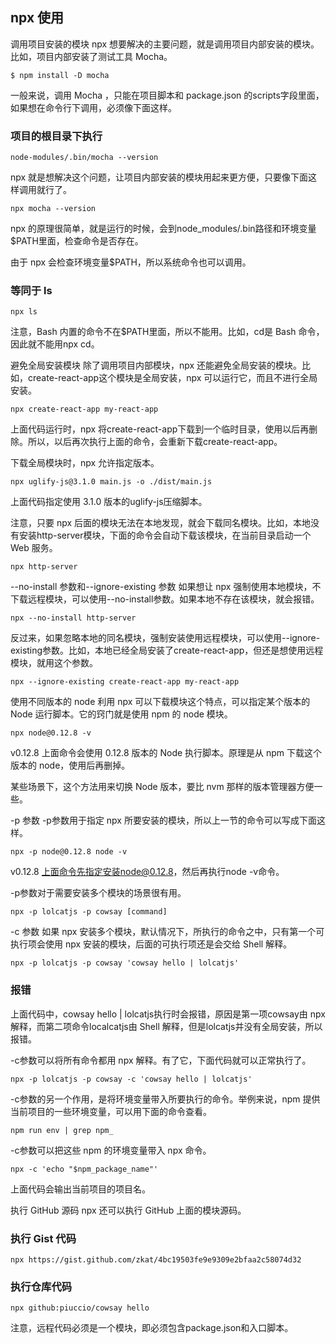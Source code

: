## npx 使用

调用项目安装的模块
npx 想要解决的主要问题，就是调用项目内部安装的模块。比如，项目内部安装了测试工具 Mocha。

```
$ npm install -D mocha
```
一般来说，调用 Mocha ，只能在项目脚本和 package.json 的scripts字段里面， 如果想在命令行下调用，必须像下面这样。

### 项目的根目录下执行
```
node-modules/.bin/mocha --version
```
npx 就是想解决这个问题，让项目内部安装的模块用起来更方便，只要像下面这样调用就行了。
```
npx mocha --version
```
npx 的原理很简单，就是运行的时候，会到node_modules/.bin路径和环境变量$PATH里面，检查命令是否存在。

由于 npx 会检查环境变量$PATH，所以系统命令也可以调用。

### 等同于 ls
```
npx ls
```
注意，Bash 内置的命令不在$PATH里面，所以不能用。比如，cd是 Bash 命令，因此就不能用npx cd。

避免全局安装模块
除了调用项目内部模块，npx 还能避免全局安装的模块。比如，create-react-app这个模块是全局安装，npx 可以运行它，而且不进行全局安装。
```
npx create-react-app my-react-app
```
上面代码运行时，npx 将create-react-app下载到一个临时目录，使用以后再删除。所以，以后再次执行上面的命令，会重新下载create-react-app。

下载全局模块时，npx 允许指定版本。
```
npx uglify-js@3.1.0 main.js -o ./dist/main.js
```
上面代码指定使用 3.1.0 版本的uglify-js压缩脚本。

注意，只要 npx 后面的模块无法在本地发现，就会下载同名模块。比如，本地没有安装http-server模块，下面的命令会自动下载该模块，在当前目录启动一个 Web 服务。

```
npx http-server
```
--no-install 参数和--ignore-existing 参数
如果想让 npx 强制使用本地模块，不下载远程模块，可以使用--no-install参数。如果本地不存在该模块，就会报错。

```
npx --no-install http-server
```
反过来，如果忽略本地的同名模块，强制安装使用远程模块，可以使用--ignore-existing参数。比如，本地已经全局安装了create-react-app，但还是想使用远程模块，就用这个参数。

```
npx --ignore-existing create-react-app my-react-app
```
使用不同版本的 node
利用 npx 可以下载模块这个特点，可以指定某个版本的 Node 运行脚本。它的窍门就是使用 npm 的 node 模块。

```
npx node@0.12.8 -v
```
v0.12.8
上面命令会使用 0.12.8 版本的 Node 执行脚本。原理是从 npm 下载这个版本的 node，使用后再删掉。

某些场景下，这个方法用来切换 Node 版本，要比 nvm 那样的版本管理器方便一些。

-p 参数
-p参数用于指定 npx 所要安装的模块，所以上一节的命令可以写成下面这样。

```
npx -p node@0.12.8 node -v 
```
v0.12.8
上面命令先指定安装node@0.12.8，然后再执行node -v命令。

-p参数对于需要安装多个模块的场景很有用。

```
npx -p lolcatjs -p cowsay [command]
```
-c 参数
如果 npx 安装多个模块，默认情况下，所执行的命令之中，只有第一个可执行项会使用 npx 安装的模块，后面的可执行项还是会交给 Shell 解释。

```
npx -p lolcatjs -p cowsay 'cowsay hello | lolcatjs'
```
### 报错
上面代码中，cowsay hello | lolcatjs执行时会报错，原因是第一项cowsay由 npx 解释，而第二项命令localcatjs由 Shell 解释，但是lolcatjs并没有全局安装，所以报错。

-c参数可以将所有命令都用 npx 解释。有了它，下面代码就可以正常执行了。

```
npx -p lolcatjs -p cowsay -c 'cowsay hello | lolcatjs'
```
-c参数的另一个作用，是将环境变量带入所要执行的命令。举例来说，npm 提供当前项目的一些环境变量，可以用下面的命令查看。

```
npm run env | grep npm_
```
-c参数可以把这些 npm 的环境变量带入 npx 命令。

```
npx -c 'echo "$npm_package_name"'
```
上面代码会输出当前项目的项目名。

执行 GitHub 源码
npx 还可以执行 GitHub 上面的模块源码。


### 执行 Gist 代码
```
npx https://gist.github.com/zkat/4bc19503fe9e9309e2bfaa2c58074d32
```

### 执行仓库代码
```
npx github:piuccio/cowsay hello
```
注意，远程代码必须是一个模块，即必须包含package.json和入口脚本。
